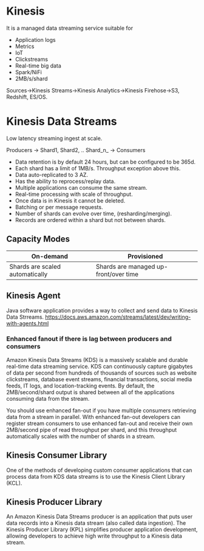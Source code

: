 # Kinesis

It is a managed data streaming service suitable for

- Application logs
- Metrics
- IoT
- Clickstreams
- Real-time big data
- Spark/NiFi
- 2MB/s/shard

Sources->Kinesis Streams->Kinesis Analytics->Kinesis Firehose->S3, Redshift, ES/OS.

# Kinesis Data Streams

Low latency streaming ingest at scale.

Producers -> Shard1, Shard2, .. Shard_n_ -> Consumers

- Data retention is by default 24 hours, but can be configured to be 365d.
- Each shard has a limit of 1MB/s. Throughput exception above this.
- Data auto-replicated to 3 AZ.
- Has the ability to reprocess/replay data.
- Multiple applications can consume the same stream.
- Real-time processing with scale of throughput.
- Once data is in Kinesis it cannot be deleted.
- Batching or per message requests.
- Number of shards can evolve over time, (resharding/merging).
- Records are ordered within a shard but not between shards.

## Capacity Modes

| On-demand | Provisioned |
| --- | --- |
| Shards are scaled automatically | Shards are managed up-front/over time |


## Kinesis Agent
Java software application provides a way to collect and send data to Kinesis Data Strreams.
https://docs.aws.amazon.com/streams/latest/dev/writing-with-agents.html

### Enhanced fanout if there is lag between producers and consumers

Amazon Kinesis Data Streams (KDS) is a massively scalable and durable real-time data streaming service. KDS can continuously capture gigabytes of data per second from hundreds of thousands of sources such as website clickstreams, database event streams, financial transactions, social media feeds, IT logs, and location-tracking events. By default, the 2MB/second/shard output is shared between all of the applications consuming data from the stream.

You should use enhanced fan-out if you have multiple consumers retrieving data from a stream in parallel. With enhanced fan-out developers can register stream consumers to use enhanced fan-out and receive their own 2MB/second pipe of read throughput per shard, and this throughput automatically scales with the number of shards in a stream.

## Kinesis Consumer Library

One of the methods of developing custom consumer applications that can process data from KDS data streams is to use the Kinesis Client Library (KCL).


## Kinesis Producer Library

An Amazon Kinesis Data Streams producer is an application that puts user data records into a Kinesis data stream (also called data ingestion). The Kinesis Producer Library (KPL) simplifies producer application development, allowing developers to achieve high write throughput to a Kinesis data stream.
